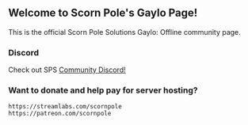 ## Welcome to Scorn Pole's Gaylo Page!

This is the official Scorn Pole Solutions Gaylo: Offline community page.

### Discord
Check out SPS [Community Discord!](https://discord.gg/A99XCSJ)

### Want to donate and help pay for server hosting?
```
https://streamlabs.com/scornpole
https://patreon.com/scornpole

```
